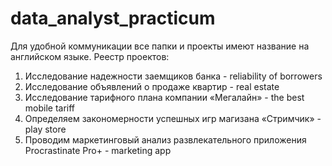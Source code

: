 # data_analyst_practicum
Для удобной коммуникации все папки и проекты имеют название на английском языке. 
Реестр проектов:
  1. Исследование надежности заемщиков банка - reliability of borrowers
  2. Исследование объявлений о продаже квартир - real estate
  3. Исследование тарифного плана компании «Мегалайн» - the best mobile tariff
  4. Определяем закономерности успешных игр магизана «Стримчик» - play store
  5. Проводим маркетинговый анализ развлекательного приложения Procrastinate Pro+ - marketing app
